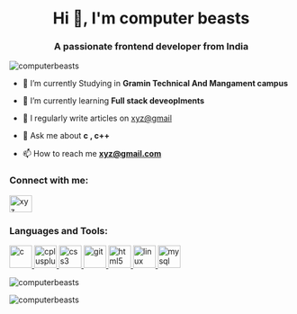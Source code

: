 <h1 align="center">Hi 👋, I'm computer beasts</h1>
<h3 align="center">A passionate frontend developer from India</h3>

<p align="left"> <img src="https://komarev.com/ghpvc/?username=computerbeasts&label=Profile%20views&color=0e75b6&style=flat" alt="computerbeasts" /> </p>

- 🔭 I’m currently Studying in **Gramin Technical And Mangament campus**

- 🌱 I’m currently learning **Full stack deveoplments**

- 📝 I regularly write articles on [xyz@gmail](xyz@gmail)

- 💬 Ask me about **c , c++**

- 📫 How to reach me **xyz@gmail.com**

<h3 align="left">Connect with me:</h3>
<p align="left">
<a href="https://linkedin.com/in/xyz" target="blank"><img align="center" src="https://cdn.jsdelivr.net/npm/simple-icons@3.0.1/icons/linkedin.svg" alt="xyz" height="30" width="40" /></a>
</p>

<h3 align="left">Languages and Tools:</h3>
<p align="left"> <a href="https://www.cprogramming.com/" target="_blank"> <img src="https://devicons.github.io/devicon/devicon.git/icons/c/c-original.svg" alt="c" width="40" height="40"/> </a> <a href="https://www.w3schools.com/cpp/" target="_blank"> <img src="https://devicons.github.io/devicon/devicon.git/icons/cplusplus/cplusplus-original.svg" alt="cplusplus" width="40" height="40"/> </a> <a href="https://www.w3schools.com/css/" target="_blank"> <img src="https://devicons.github.io/devicon/devicon.git/icons/css3/css3-original-wordmark.svg" alt="css3" width="40" height="40"/> </a> <a href="https://git-scm.com/" target="_blank"> <img src="https://www.vectorlogo.zone/logos/git-scm/git-scm-icon.svg" alt="git" width="40" height="40"/> </a> <a href="https://www.w3.org/html/" target="_blank"> <img src="https://devicons.github.io/devicon/devicon.git/icons/html5/html5-original-wordmark.svg" alt="html5" width="40" height="40"/> </a> <a href="https://www.linux.org/" target="_blank"> <img src="https://devicons.github.io/devicon/devicon.git/icons/linux/linux-original.svg" alt="linux" width="40" height="40"/> </a> <a href="https://www.mysql.com/" target="_blank"> <img src="https://devicons.github.io/devicon/devicon.git/icons/mysql/mysql-original-wordmark.svg" alt="mysql" width="40" height="40"/> </a> </p>

<p><img align="center" src="https://github-readme-stats.vercel.app/api/top-langs?username=computerbeasts&show_icons=true&locale=en&layout=compact" alt="computerbeasts" /></p>

<p><img align="center" src="https://github-readme-streak-stats.herokuapp.com/?user=computerbeasts&" alt="computerbeasts" /></p>
